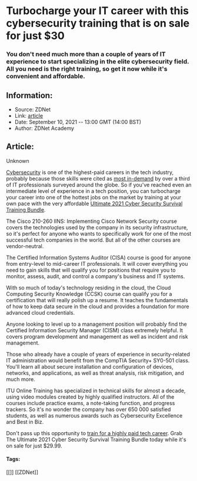 # Turbocharge your IT career with this cybersecurity training that is on sale for just $30
### You don't need much more than a couple of years of IT experience to start specializing in the elite cybersecurity field. All you need is the right training, so get it now while it's convenient and affordable.

## Information:
+ Source: ZDNet
+ Link: [article](https://www.zdnet.com/article/turbocharge-your-it-career-with-this-cybersecurity-training-that-is-on-sale-for-just-30/)
+ Date: September 10, 2021 -- 13:00 GMT (14:00 BST)
+ Author: ZDNet Academy


## Article:
Unknown

[Cybersecurity](https://www.zdnet.com/topic/security/) is one of the highest-paid careers in the tech industry, probably because those skills were cited as [most in-demand](https://www.zdnet.com/article/developers-devops-and-cybersecurity-the-top-tech-talent-employers-are-looking-for-now/) by over a third of IT professionals surveyed around the globe. So if you've reached even an intermediate level of experience in a tech position, you can turbocharge your career into one of the hottest jobs on the market by training at your own pace with the very affordable [Ultimate 2021 Cyber Security Survival Training Bundle](https://academy.zdnet.com/sales/the-ultimate-2021-cyber-security-survival-training-bundle?utm_source=zdnet.com&utm_medium=referral&utm_campaign=the-ultimate-2021-cyber-security-survival-training-bundle&utm_term=scsf-509073&utm_content=a0x1P000004UIx0QAG&scsonar=1). 

The Cisco 210-260 IINS: Implementing Cisco Network Security course covers the technologies used by the company in its security infrastructure, so it's perfect for anyone who wants to specifically work for one of the most successful tech companies in the world. But all of the other courses are vendor-neutral.

The Certified Information Systems Auditor (CISA) course is good for anyone from entry-level to mid-career IT professionals. It will cover everything you need to gain skills that will qualify you for positions that require you to monitor, assess, audit, and control a company's business and IT systems.

With so much of today's technology residing in the cloud, the Cloud Computing Security Knowledge (CCSK) course can qualify you for a certification that will really polish up a resume. It teaches the fundamentals of how to keep data secure in the cloud and provides a foundation for more advanced cloud credentials.

Anyone looking to level up to a management position will probably find the Certified Information Security Manager (CISM) class extremely helpful. It covers program development and management as well as incident and risk management.

Those who already have a couple of years of experience in security-related IT administration would benefit from the CompTIA Security+ SY0-501 class. You'll learn all about secure installation and configuration of devices, networks, and applications, as well as threat analysis, risk mitigation, and much more.

ITU Online Training has specialized in technical skills for almost a decade, using video modules created by highly qualified instructors. All of the courses include practice exams, a note-taking function, and progress trackers. So it's no wonder the company has over 650 000 satisfied students, as well as numerous awards such as Cybersecurity Excellence and Best in Biz.






Don't pass up this opportunity to [train for a highly paid tech career](https://academy.zdnet.com/sales/the-ultimate-2021-cyber-security-survival-training-bundle?utm_source=zdnet.com&utm_medium=referral&utm_campaign=the-ultimate-2021-cyber-security-survival-training-bundle&utm_term=scsf-509073&utm_content=a0x1P000004UIx0QAG&scsonar=1). Grab The Ultimate 2021 Cyber Security Survival Training Bundle today while it's on sale for just $29.99.





#### Tags:
[[]] [[ZDNet]]

